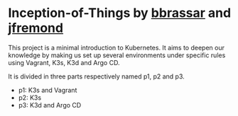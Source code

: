 # Inception-of-Things by [bbrassar](https://github.com/benjaminbrassart) and [jfremond](https://github.com/jfremond)

This project is a minimal introduction to Kubernetes. It aims to deepen our
knowledge by making us set up several environments under specific rules using
Vagrant, K3s, K3d and Argo CD.

It is divided in three parts respectively named p1, p2 and p3.
-	p1: K3s and Vagrant
-	p2: K3s
-	p3: K3d and Argo CD
